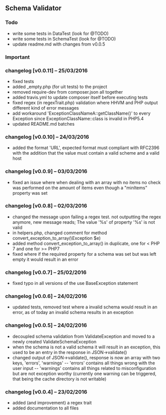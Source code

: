 ## Schema Validator

### Todo
- write some tests in DataTest (look for @TODO)
- write some tests in SchemaTest (look for @TODO)
- update readme.md with changes from v0.0.5

### Important

### changelog [v0.0.11] – 25/03/2016
- fixed tests
- added _empty.php (for uit tests) to the project
- removed require-dev from composer.json all together
- added travis.yml to update composer itself before executing tests
- fixed regex (in regexTrait.php) validation where HHVM and PHP output different kind of error messages
- add workaround 'ExceptionClassNameA::getClassName()' to every Exception since ExceptionClassName::class is invalid in PHP5.4
- updated README.md batches

### changelog [v0.0.10] – 24/03/2016
- added the format 'URL', expected format must compliant with RFC2396 with the addition that the value must contain a valid scheme and a valid host

### changelog [v0.0.9] – 03/03/2016
- fixed an issue where when dealing with an array with no items no check was performed on the amount of items even though a "minItems" property was set

### changelog [v0.0.8] – 02/03/2016
- changed the message upon failing a regex test. not outputting the regex anymore, new message reads; The value '%s' of property '%s' is not valid
- in helpers.php, changed comment for method convert_exception_to_array(\Exception $e)
- added method convert_exception_to_array() in duplicate, one for < PHP 7 and one for >= PHP7
- fixed where if the required property for a schema was set but was left empty it would result in an error

### changelog [v0.0.7] – 25/02/2016
- fixed typo in all versions of the use BaseException statement

### changelog [v0.0.6] – 24/02/2016
- updated tests, removed test where a invalid schema would result in an error, as of today an invalid schema results in an exception

### changelog [v0.0.5] – 24/02/2016
- decoupled schema validation from ValidateException and moved to a newly created ValidateSchemaException
- when the schema is not a valid schema it will result in an exception, this used to be an entry in the response in JSON->validate()
- changed output of JSON->validate(), response is now an array with two keys, 'errors', 'warnings'
-- 'errors' contains all things wrong with the user input
-- 'warnings' contains all things related to misconfiguration but are not exception worthy (currently one warning can be triggered, that being the cache directory is not writable)

### changelog [v0.0.4] – 23/02/2016
- added (and improvement) a regex trait
- added documentation to all files
